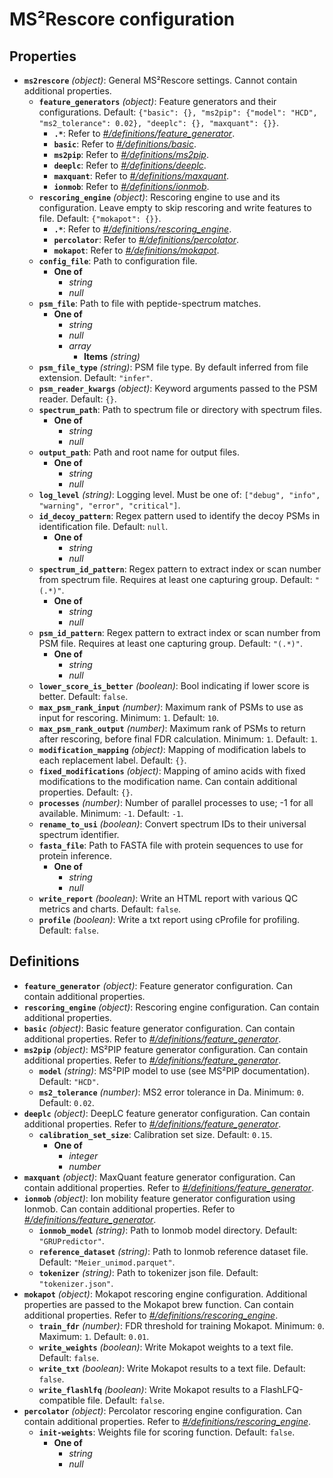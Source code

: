 # MS²Rescore configuration

## Properties

- **`ms2rescore`** *(object)*: General MS²Rescore settings. Cannot contain additional properties.
  - **`feature_generators`** *(object)*: Feature generators and their configurations. Default: `{"basic": {}, "ms2pip": {"model": "HCD", "ms2_tolerance": 0.02}, "deeplc": {}, "maxquant": {}}`.
    - **`.*`**: Refer to *[#/definitions/feature_generator](#definitions/feature_generator)*.
    - **`basic`**: Refer to *[#/definitions/basic](#definitions/basic)*.
    - **`ms2pip`**: Refer to *[#/definitions/ms2pip](#definitions/ms2pip)*.
    - **`deeplc`**: Refer to *[#/definitions/deeplc](#definitions/deeplc)*.
    - **`maxquant`**: Refer to *[#/definitions/maxquant](#definitions/maxquant)*.
    - **`ionmob`**: Refer to *[#/definitions/ionmob](#definitions/ionmob)*.
  - **`rescoring_engine`** *(object)*: Rescoring engine to use and its configuration. Leave empty to skip rescoring and write features to file. Default: `{"mokapot": {}}`.
    - **`.*`**: Refer to *[#/definitions/rescoring_engine](#definitions/rescoring_engine)*.
    - **`percolator`**: Refer to *[#/definitions/percolator](#definitions/percolator)*.
    - **`mokapot`**: Refer to *[#/definitions/mokapot](#definitions/mokapot)*.
  - **`config_file`**: Path to configuration file.
    - **One of**
      - *string*
      - *null*
  - **`psm_file`**: Path to file with peptide-spectrum matches.
    - **One of**
      - *string*
      - *null*
      - *array*
        - **Items** *(string)*
  - **`psm_file_type`** *(string)*: PSM file type. By default inferred from file extension. Default: `"infer"`.
  - **`psm_reader_kwargs`** *(object)*: Keyword arguments passed to the PSM reader. Default: `{}`.
  - **`spectrum_path`**: Path to spectrum file or directory with spectrum files.
    - **One of**
      - *string*
      - *null*
  - **`output_path`**: Path and root name for output files.
    - **One of**
      - *string*
      - *null*
  - **`log_level`** *(string)*: Logging level. Must be one of: `["debug", "info", "warning", "error", "critical"]`.
  - **`id_decoy_pattern`**: Regex pattern used to identify the decoy PSMs in identification file. Default: `null`.
    - **One of**
      - *string*
      - *null*
  - **`spectrum_id_pattern`**: Regex pattern to extract index or scan number from spectrum file. Requires at least one capturing group. Default: `"(.*)"`.
    - **One of**
      - *string*
      - *null*
  - **`psm_id_pattern`**: Regex pattern to extract index or scan number from PSM file. Requires at least one capturing group. Default: `"(.*)"`.
    - **One of**
      - *string*
      - *null*
  - **`lower_score_is_better`** *(boolean)*: Bool indicating if lower score is better. Default: `false`.
  - **`max_psm_rank_input`** *(number)*: Maximum rank of PSMs to use as input for rescoring. Minimum: `1`. Default: `10`.
  - **`max_psm_rank_output`** *(number)*: Maximum rank of PSMs to return after rescoring, before final FDR calculation. Minimum: `1`. Default: `1`.
  - **`modification_mapping`** *(object)*: Mapping of modification labels to each replacement label. Default: `{}`.
  - **`fixed_modifications`** *(object)*: Mapping of amino acids with fixed modifications to the modification name. Can contain additional properties. Default: `{}`.
  - **`processes`** *(number)*: Number of parallel processes to use; -1 for all available. Minimum: `-1`. Default: `-1`.
  - **`rename_to_usi`** *(boolean)*: Convert spectrum IDs to their universal spectrum identifier.
  - **`fasta_file`**: Path to FASTA file with protein sequences to use for protein inference.
    - **One of**
      - *string*
      - *null*
  - **`write_report`** *(boolean)*: Write an HTML report with various QC metrics and charts. Default: `false`.
  - **`profile`** *(boolean)*: Write a txt report using cProfile for profiling. Default: `false`.
## Definitions

- <a id="definitions/feature_generator"></a>**`feature_generator`** *(object)*: Feature generator configuration. Can contain additional properties.
- <a id="definitions/rescoring_engine"></a>**`rescoring_engine`** *(object)*: Rescoring engine configuration. Can contain additional properties.
- <a id="definitions/basic"></a>**`basic`** *(object)*: Basic feature generator configuration. Can contain additional properties. Refer to *[#/definitions/feature_generator](#definitions/feature_generator)*.
- <a id="definitions/ms2pip"></a>**`ms2pip`** *(object)*: MS²PIP feature generator configuration. Can contain additional properties. Refer to *[#/definitions/feature_generator](#definitions/feature_generator)*.
  - **`model`** *(string)*: MS²PIP model to use (see MS²PIP documentation). Default: `"HCD"`.
  - **`ms2_tolerance`** *(number)*: MS2 error tolerance in Da. Minimum: `0`. Default: `0.02`.
- <a id="definitions/deeplc"></a>**`deeplc`** *(object)*: DeepLC feature generator configuration. Can contain additional properties. Refer to *[#/definitions/feature_generator](#definitions/feature_generator)*.
  - **`calibration_set_size`**: Calibration set size. Default: `0.15`.
    - **One of**
      - *integer*
      - *number*
- <a id="definitions/maxquant"></a>**`maxquant`** *(object)*: MaxQuant feature generator configuration. Can contain additional properties. Refer to *[#/definitions/feature_generator](#definitions/feature_generator)*.
- <a id="definitions/ionmob"></a>**`ionmob`** *(object)*: Ion mobility feature generator configuration using Ionmob. Can contain additional properties. Refer to *[#/definitions/feature_generator](#definitions/feature_generator)*.
  - **`ionmob_model`** *(string)*: Path to Ionmob model directory. Default: `"GRUPredictor"`.
  - **`reference_dataset`** *(string)*: Path to Ionmob reference dataset file. Default: `"Meier_unimod.parquet"`.
  - **`tokenizer`** *(string)*: Path to tokenizer json file. Default: `"tokenizer.json"`.
- <a id="definitions/mokapot"></a>**`mokapot`** *(object)*: Mokapot rescoring engine configuration. Additional properties are passed to the Mokapot brew function. Can contain additional properties. Refer to *[#/definitions/rescoring_engine](#definitions/rescoring_engine)*.
  - **`train_fdr`** *(number)*: FDR threshold for training Mokapot. Minimum: `0`. Maximum: `1`. Default: `0.01`.
  - **`write_weights`** *(boolean)*: Write Mokapot weights to a text file. Default: `false`.
  - **`write_txt`** *(boolean)*: Write Mokapot results to a text file. Default: `false`.
  - **`write_flashlfq`** *(boolean)*: Write Mokapot results to a FlashLFQ-compatible file. Default: `false`.
- <a id="definitions/percolator"></a>**`percolator`** *(object)*: Percolator rescoring engine configuration. Can contain additional properties. Refer to *[#/definitions/rescoring_engine](#definitions/rescoring_engine)*.
  - **`init-weights`**: Weights file for scoring function. Default: `false`.
    - **One of**
      - *string*
      - *null*
